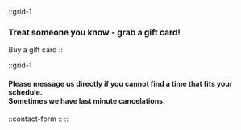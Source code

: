 ::grid-1
### Treat someone you know - grab a gift card!

Buy a gift card
::


::grid-1
#### Please message us directly if you cannot find a time that fits your schedule.<br /> Sometimes we have last minute cancelations.
::contact-form
::
::
